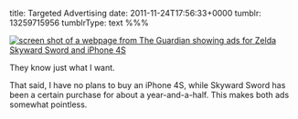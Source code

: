 title: Targeted Advertising
date: 2011-11-24T17:56:33+0000
tumblr: 13259715956
tumblrType: text
%%%

<a href="http://www.guardian.co.uk/technology/2009/sep/29/bbc-hd-encryption"><img alt="screen shot of a webpage from The Guardian showing ads for Zelda Skyward Sword and iPhone 4S" src="tumblr_lv6etwxTje1qb1802.png"></a>

They know just what I want.

That said, I have no plans to buy an iPhone 4S, while Skyward Sword has been a certain purchase for about a year-and-a-half. This makes both ads somewhat pointless. 
